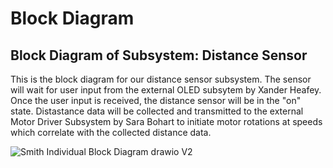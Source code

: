 # Block Diagram
## Block Diagram of Subsystem: Distance Sensor

This is the block diagram for our distance sensor subsystem. The sensor will wait for user input from the external OLED subsytem by Xander Heafey. Once the user input is received, the distance sensor will be in the "on" state. Distastance data will be collected and transmitted to the external Motor Driver Subsystem by Sara Bohart to initiate motor rotations at speeds which correlate with the collected distance data.  

![Smith Individual Block Diagram drawio V2](https://github.com/user-attachments/assets/f96355b0-e461-48d3-a122-d5e49c763d8b)


